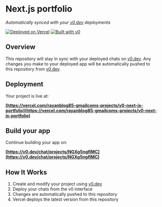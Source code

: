 # Next.js portfolio

*Automatically synced with your [v0.dev](https://v0.dev) deployments*

[![Deployed on Vercel](https://img.shields.io/badge/Deployed%20on-Vercel-black?style=for-the-badge&logo=vercel)](https://vercel.com/rayanblog85-gmailcoms-projects/v0-next-js-portfolio)
[![Built with v0](https://img.shields.io/badge/Built%20with-v0.dev-black?style=for-the-badge)](https://v0.dev/chat/projects/NGXg5ngfIMC)

## Overview

This repository will stay in sync with your deployed chats on [v0.dev](https://v0.dev).
Any changes you make to your deployed app will be automatically pushed to this repository from [v0.dev](https://v0.dev).

## Deployment

Your project is live at:

**[https://vercel.com/rayanblog85-gmailcoms-projects/v0-next-js-portfolio](https://vercel.com/rayanblog85-gmailcoms-projects/v0-next-js-portfolio)**

## Build your app

Continue building your app on:

**[https://v0.dev/chat/projects/NGXg5ngfIMC](https://v0.dev/chat/projects/NGXg5ngfIMC)**

## How It Works

1. Create and modify your project using [v0.dev](https://v0.dev)
2. Deploy your chats from the v0 interface
3. Changes are automatically pushed to this repository
4. Vercel deploys the latest version from this repository